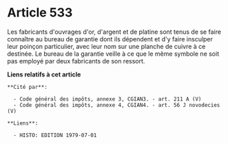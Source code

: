 # Article 533

Les fabricants d'ouvrages d'or, d'argent et de platine sont tenus de se faire connaître au bureau de garantie dont ils
dépendent et d'y faire insculper leur poinçon particulier, avec leur nom sur une planche de cuivre à ce destinée. Le bureau
de la garantie veille à ce que le même symbole ne soit pas employé par deux fabricants de son ressort.

**Liens relatifs à cet article**

	**Cité par**:

	  - Code général des impôts, annexe 3, CGIAN3. - art. 211 A (V)
	  - Code général des impôts, annexe 4, CGIAN4. - art. 56 J novodecies (V)

	**Liens**:

	  - HISTO: EDITION 1979-07-01
